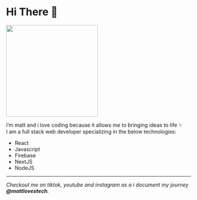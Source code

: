 

# Hi There 👋 
<img height="auto" width="250px" src="https://static.wixstatic.com/media/d2d712_47f911e6c679492ab2b59ae1d6e4ad7c~mv2.jpg/v1/fill/w_506,h_314,al_c,q_80,usm_0.66_1.00_0.01/d2d712_47f911e6c679492ab2b59ae1d6e4ad7c~mv2.jpg"/>

I’m matt and i love coding because it allows me to bringing ideas to life ✨
<br/>
I am a full stack web developer specializing in the below technologies:
<br/>
- React
- Javascript
- Firebase
- NextJS
- NodeJS
<hr/>

*Checkout me on tiktok, youtube and instagram as a i document my journey **@mattlovestech**.*
<br/>

<!---
mattlovestech/mattlovestech is a ✨ special ✨ repository because its `README.md` (this file) appears on your GitHub profile.
You can click the Preview link to take a look at your changes.
--->
